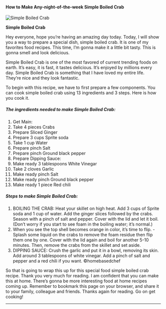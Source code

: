             

#### How to Make Any-night-of-the-week Simple Boiled Crab

![Simple Boiled Crab](https://img-global.cpcdn.com/recipes/1020ad6c4b7b36d6/751x532cq70/simple-boiled-crab-recipe-main-photo.jpg)

**Simple Boiled Crab**

Hey everyone, hope you’re having an amazing day today. Today, I will show you a way to prepare a special dish, simple boiled crab. It is one of my favorites food recipes. This time, I’m gonna make it a little bit tasty. This is gonna smell and look delicious.

Simple Boiled Crab is one of the most favored of current trending foods on earth. It’s easy, it is fast, it tastes delicious. It’s enjoyed by millions every day. Simple Boiled Crab is something that I have loved my entire life. They’re nice and they look fantastic.

To begin with this recipe, we have to first prepare a few components. You can cook simple boiled crab using 13 ingredients and 3 steps. Here is how you cook it.

##### The ingredients needed to make Simple Boiled Crab:

1.  Get Main:
2.  Take 4 pieces Crabs
3.  Prepare Sliced Ginger
4.  Prepare 3 cups Sprite soda
5.  Take 1 cup Water
6.  Prepare pinch Salt
7.  Prepare pinch Ground black pepper
8.  Prepare Dipping Sauce:
9.  Make ready 3 tablespoons White Vinegar
10.  Take 2 cloves Garlic
11.  Make ready pinch Salt
12.  Make ready pinch Ground black pepper
13.  Make ready 1 piece Red chili

##### Steps to make Simple Boiled Crab:

1.  BOILING THE CRAB: Heat your skillet on high heat. Add 3 cups of Sprite soda and 1 cup of water. Add the ginger slices followed by the crabs. Season with a pinch of salt and pepper. Cover with the lid and let it boil. (Don’t worry if you start to see foam in the boiling water; it’s normal.)
2.  When you see the top shell becomes orange in color, it’s time to flip. - Splash some liquid on the crabs to remove the foam residue then flip them one by one. Cover with the lid again and boil for another 5-10 minutes. Then, remove the crabs from the skillet and set aside.
3.  DIPPING SAUCE: Crush the garlic and put it in a bowl, removing its skin. Add around 3 tablespoons of white vinegar. Add a pinch of salt and pepper and a red chili if you want. ©homebasedchef

So that is going to wrap this up for this special food simple boiled crab recipe. Thank you very much for reading. I am confident that you can make this at home. There’s gonna be more interesting food at home recipes coming up. Remember to bookmark this page on your browser, and share it to your family, colleague and friends. Thanks again for reading. Go on get cooking!

* * *